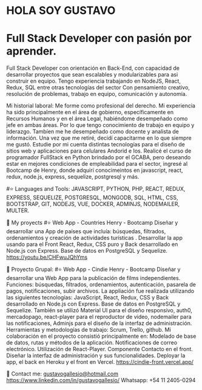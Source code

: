 # HOLA SOY GUSTAVO
# Full Stack Developer con pasión por aprender.

Full Stack Developer con orientación en Back-End, con capacidad de desarrollar proyectos que sean escalables y modularizables para asi construir en equipo. Tengo experiencia trabajando en NodeJS, React,
Redux, SQL entre otras tecnologías del sector Con pensamiento creativo, resolución de problemas, trabajo en equipo, comunicación y autonomía. 

Mi historial laboral:
Me forme como profesional del derecho. Mi experiencia ha sido principalmente en el área de gobierno, específicamente en Recursos Humanos y en el área Legal, habiéndome desempeñado como jefe en ambas áreas. Por lo que tengo conocimiento de trabajo en equipo y liderazgo. Tambíen me he desempeñado como docente y analista de información.
Una vez que me retiré, decidí capacitarme en lo que siempre me gustó. Estudie por mi cuenta distintas tecnologías para el diseño de sitios web y aplicaciones para celulares Andorid e Ios.  Realicé el curso de programador FullStack en Python brindado por el GCABA, pero deseando estar en mejores condiciones de empleabilidad para el sector, ingresé al Bootcamp de Henry, donde adquirí conocimeintos en javascript, react, redux, node.js, express, sequelize, postgresql y más.  

#⭐ Languages and Tools:
JAVASCRIPT, PYTHON, PHP, REACT, REDUX, EXPRESS, SEQUELIZE, POSTGRESQL, MONGODB, SQL, HTML, CSS, BOOTSTRAP, GIT, NODEJS, VUE, DOCKER, ADMINJS, NODEMAILER, MULTER.
 
📌 My proyects
#⭐ Web App - Countries
Henry - Bootcamp
Diseñar y desarrollar una App de países que incluía: búsquedas, filtrados, ordenamientos y creación de actividades turísticas .
Desarrollar la app usando para el Front React, Redux, CSS puro y Back desarrollado en Node.js con Express. Base de datos en PostgreSQL y Sequelize.
https://youtu.be/CHFwuJQhYms

📌 Proyecto Grupal:
#⭐ Web App - Cindie
Henry - Bootcamp
Diseñar y desarrollar una Web App para la publicación de films independientes. Funciones: búsquedas, filtrados, ordenamientos, autenticación, pasarela de pagos, notificaciones, subir archivos.
La appliación fue realizada utilizando las siguientes tecnologías: JavaScript, React, Redux, CSS y Back desarrollado en Node.js con Express. Base de datos en PostgreSQL y Sequelize. También se utilizó Material UI para el diseño responsivo, auth0, mercadopago, react-player para el reproductor de video, nodemailer para las notificaciones, Adminjs para el diseño de la interfaz de administración. 
Herramientas y metodologías de trabajo: Scrum, Trello, github.
Mi colaboración en el proyecto consistió principalmente en: Modelado de base de datos, rutas y métodos de la aplicación. Notificaciones de correo electrónico. Utilización de React-Player. Componente Contacto en el front. Diseñar la interfaz de administración y sus funcionalidades. Deployar la app, el back en Heroku y el front en Vercel. https://cindie-front.vercel.app/
 
📎 Contact me:
    gustavogallesio@hotmail.com
    https://www.linkedin.com/in/gustavogallesio/
    Whatsapp: +54 11 2405-0294
  
